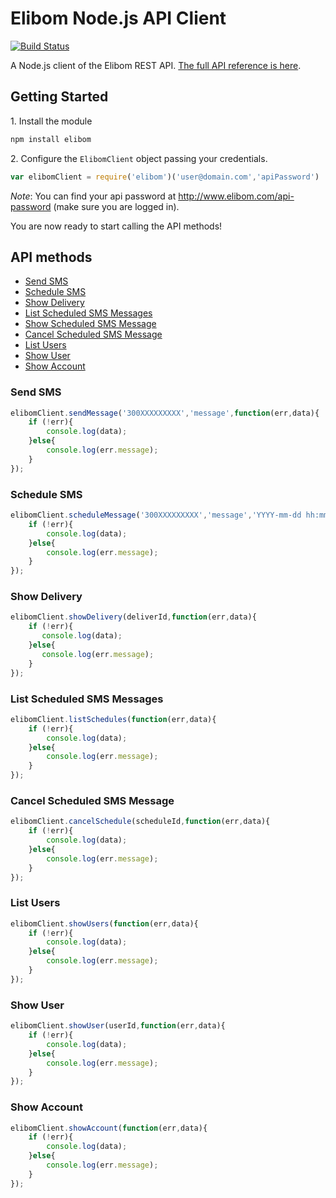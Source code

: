 Elibom Node.js API Client
===========
[![Build Status](https://travis-ci.org/elibom/elibom-node.png)](https://travis-ci.org/elibom/elibom-node)

A Node.js client of the Elibom REST API. [The full API reference is here](http://www.elibom.com/developers/reference).


## Getting Started

1\. Install the module

```bash
npm install elibom
```

2\. Configure the `ElibomClient` object passing your credentials.
```javascript
var elibomClient = require('elibom')('user@domain.com','apiPassword')

```
*Note*: You can find your api password at http://www.elibom.com/api-password (make sure you are logged in).

You are now ready to start calling the API methods!

## API methods

* [Send SMS](#send-sms)
* [Schedule SMS](#schedule-sms)
* [Show Delivery](#show-delivery)
* [List Scheduled SMS Messages](#list-scheduled-sms-messages)
* [Show Scheduled SMS Message](#show-scheduled-sms-message)
* [Cancel Scheduled SMS Message](#cancel-scheduled-sms-message)
* [List Users](#list-users)
* [Show User](#show-user)
* [Show Account](#show-account)

### Send SMS
```javascript
elibomClient.sendMessage('300XXXXXXXXX','message',function(err,data){	
	if (!err){
		console.log(data);
	}else{
		console.log(err.message);
	}
});
```

### Schedule SMS 
```javascript
elibomClient.scheduleMessage('300XXXXXXXXX','message','YYYY-mm-dd hh:mm',function(err,data){	
	if (!err){
		console.log(data);
	}else{
		console.log(err.message);
	}
});
```

### Show Delivery
```javascript
elibomClient.showDelivery(deliverId,function(err,data){	
	if (!err){
	   console.log(data);
	}else{
	   console.log(err.message);
	}
});
```

### List Scheduled SMS Messages
```javascript
elibomClient.listSchedules(function(err,data){	
	if (!err){
		console.log(data);
	}else{
		console.log(err.message);
	}
});
```

### Cancel Scheduled SMS Message
```javascript
elibomClient.cancelSchedule(scheduleId,function(err,data){	
	if (!err){
		console.log(data);
	}else{
		console.log(err.message);
	}
});
```

### List Users
```javascript
elibomClient.showUsers(function(err,data){	
	if (!err){
		console.log(data);
	}else{
		console.log(err.message);
	}
});
```
### Show User
```javascript
elibomClient.showUser(userId,function(err,data){	
	if (!err){
		console.log(data);
	}else{
		console.log(err.message);
	}
});
```

### Show Account
```javascript
elibomClient.showAccount(function(err,data){	
	if (!err){
		console.log(data);
	}else{
		console.log(err.message);
	}
});
```
